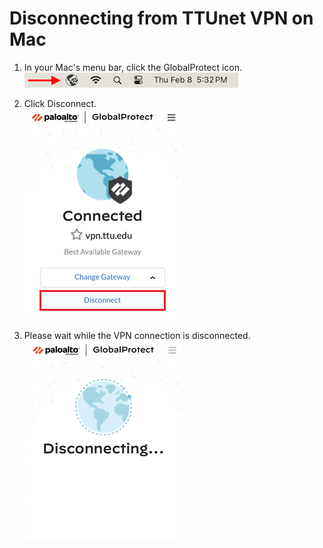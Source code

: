 # Disconnecting from TTUnet VPN on Mac

1. In your Mac's menu bar, click the GlobalProtect icon.<br>
![Alt Text](images/mac/disconnect.png)<br>

2. Click Disconnect.<br>
![Alt Text](images/mac/disconnect-1.png)<br>

3. Please wait while the VPN connection is disconnected.<br>
![Alt Text](images/mac/disconnect-2.png)<br>
